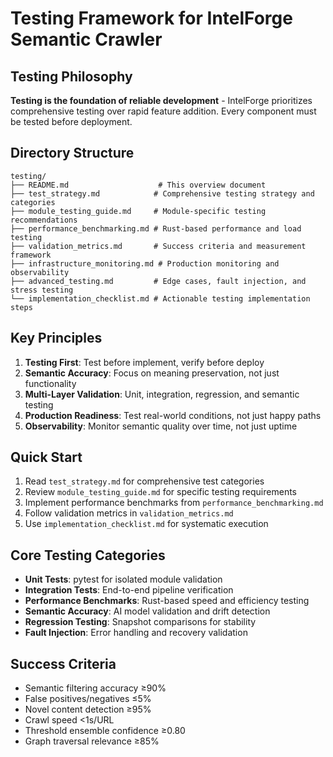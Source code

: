 # Testing Framework for IntelForge Semantic Crawler

## Testing Philosophy

**Testing is the foundation of reliable development** - IntelForge prioritizes comprehensive testing over rapid feature addition. Every component must be tested before deployment.

## Directory Structure

```
testing/
├── README.md                    # This overview document
├── test_strategy.md            # Comprehensive testing strategy and categories
├── module_testing_guide.md     # Module-specific testing recommendations
├── performance_benchmarking.md # Rust-based performance and load testing
├── validation_metrics.md       # Success criteria and measurement framework
├── infrastructure_monitoring.md # Production monitoring and observability
├── advanced_testing.md         # Edge cases, fault injection, and stress testing
└── implementation_checklist.md # Actionable testing implementation steps
```

## Key Principles

1. **Testing First**: Test before implement, verify before deploy
2. **Semantic Accuracy**: Focus on meaning preservation, not just functionality
3. **Multi-Layer Validation**: Unit, integration, regression, and semantic testing
4. **Production Readiness**: Test real-world conditions, not just happy paths
5. **Observability**: Monitor semantic quality over time, not just uptime

## Quick Start

1. Read `test_strategy.md` for comprehensive test categories
2. Review `module_testing_guide.md` for specific testing requirements
3. Implement performance benchmarks from `performance_benchmarking.md`
4. Follow validation metrics in `validation_metrics.md`
5. Use `implementation_checklist.md` for systematic execution

## Core Testing Categories

- **Unit Tests**: pytest for isolated module validation
- **Integration Tests**: End-to-end pipeline verification
- **Performance Benchmarks**: Rust-based speed and efficiency testing
- **Semantic Accuracy**: AI model validation and drift detection
- **Regression Testing**: Snapshot comparisons for stability
- **Fault Injection**: Error handling and recovery validation

## Success Criteria

- Semantic filtering accuracy ≥90%
- False positives/negatives ≤5%
- Novel content detection ≥95%
- Crawl speed <1s/URL
- Threshold ensemble confidence ≥0.80
- Graph traversal relevance ≥85%
